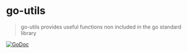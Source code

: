 # go-utils
> go-utils provides useful functions non included in the go standard library

[![GoDoc](https://godoc.org/github.com/rodrigodiez/go-utils?status.svg)](https://godoc.org/github.com/rodrigodiez/go-utils)
